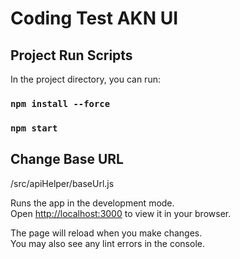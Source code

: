 # Coding Test AKN UI
## Project Run Scripts

In the project directory, you can run:
### `npm install --force`

### `npm start`

## Change Base URL
/src/apiHelper/baseUrl.js

Runs the app in the development mode.\
Open [http://localhost:3000](http://localhost:3000) to view it in your browser.

The page will reload when you make changes.\
You may also see any lint errors in the console.

